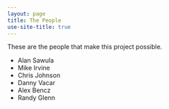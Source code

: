 ```yaml
---
layout: page
title: The People
use-site-title: true
---
```

These are the people that make this project possible.

* Alan Sawula
* Mike Irvine
* Chris Johnson
* Danny Vacar
* Alex Bencz
* Randy Glenn